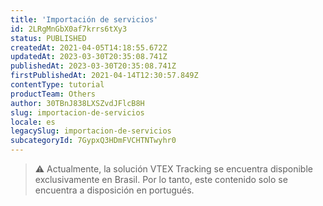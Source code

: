 ```yaml
---
title: 'Importación de servicios'
id: 2LRgMnGbX0af7krrs6tXy3
status: PUBLISHED
createdAt: 2021-04-05T14:18:55.672Z
updatedAt: 2023-03-30T20:35:08.741Z
publishedAt: 2023-03-30T20:35:08.741Z
firstPublishedAt: 2021-04-14T12:30:57.849Z
contentType: tutorial
productTeam: Others
author: 30TBnJ838LXSZvdJFlcB8H
slug: importacion-de-servicios
locale: es
legacySlug: importacion-de-servicios
subcategoryId: 7GypxQ3HDmFVCHTNTwyhr0
---
```


>⚠️ Actualmente, la solución VTEX Tracking se encuentra disponible exclusivamente en Brasil. Por lo tanto, este contenido solo se encuentra a disposición en portugués.
